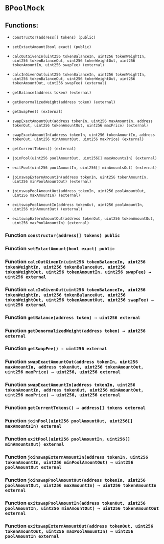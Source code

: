 # `BPoolMock`

## Functions:

- `constructor(address[] tokens) (public)`

- `setExtactAmount(bool exact) (public)`

- `calcOutGivenIn(uint256 tokenBalanceIn, uint256 tokenWeightIn, uint256 tokenBalanceOut, uint256 tokenWeightOut, uint256 tokenAmountIn, uint256 swapFee) (external)`

- `calcInGivenOut(uint256 tokenBalanceIn, uint256 tokenWeightIn, uint256 tokenBalanceOut, uint256 tokenWeightOut, uint256 tokenAmountOut, uint256 swapFee) (external)`

- `getBalance(address token) (external)`

- `getDenormalizedWeight(address token) (external)`

- `getSwapFee() (external)`

- `swapExactAmountOut(address tokenIn, uint256 maxAmountIn, address tokenOut, uint256 tokenAmountOut, uint256 maxPrice) (external)`

- `swapExactAmountIn(address tokenIn, uint256 tokenAmountIn, address tokenOut, uint256 minAmountOut, uint256 maxPrice) (external)`

- `getCurrentTokens() (external)`

- `joinPool(uint256 poolAmountOut, uint256[] maxAmountsIn) (external)`

- `exitPool(uint256 poolAmountIn, uint256[] minAmountsOut) (external)`

- `joinswapExternAmountIn(address tokenIn, uint256 tokenAmountIn, uint256 minPoolAmountOut) (external)`

- `joinswapPoolAmountOut(address tokenIn, uint256 poolAmountOut, uint256 maxAmountIn) (external)`

- `exitswapPoolAmountIn(address tokenOut, uint256 poolAmountIn, uint256 minAmountOut) (external)`

- `exitswapExternAmountOut(address tokenOut, uint256 tokenAmountOut, uint256 maxPoolAmountIn) (external)`

### Function `constructor(address[] tokens) public`

### Function `setExtactAmount(bool exact) public`

### Function `calcOutGivenIn(uint256 tokenBalanceIn, uint256 tokenWeightIn, uint256 tokenBalanceOut, uint256 tokenWeightOut, uint256 tokenAmountIn, uint256 swapFee) → uint256 external`

### Function `calcInGivenOut(uint256 tokenBalanceIn, uint256 tokenWeightIn, uint256 tokenBalanceOut, uint256 tokenWeightOut, uint256 tokenAmountOut, uint256 swapFee) → uint256 external`

### Function `getBalance(address token) → uint256 external`

### Function `getDenormalizedWeight(address token) → uint256 external`

### Function `getSwapFee() → uint256 external`

### Function `swapExactAmountOut(address tokenIn, uint256 maxAmountIn, address tokenOut, uint256 tokenAmountOut, uint256 maxPrice) → uint256, uint256 external`

### Function `swapExactAmountIn(address tokenIn, uint256 tokenAmountIn, address tokenOut, uint256 minAmountOut, uint256 maxPrice) → uint256, uint256 external`

### Function `getCurrentTokens() → address[] tokens external`

### Function `joinPool(uint256 poolAmountOut, uint256[] maxAmountsIn) external`

### Function `exitPool(uint256 poolAmountIn, uint256[] minAmountsOut) external`

### Function `joinswapExternAmountIn(address tokenIn, uint256 tokenAmountIn, uint256 minPoolAmountOut) → uint256 poolAmountOut external`

### Function `joinswapPoolAmountOut(address tokenIn, uint256 poolAmountOut, uint256 maxAmountIn) → uint256 tokenAmountIn external`

### Function `exitswapPoolAmountIn(address tokenOut, uint256 poolAmountIn, uint256 minAmountOut) → uint256 tokenAmountOut external`

### Function `exitswapExternAmountOut(address tokenOut, uint256 tokenAmountOut, uint256 maxPoolAmountIn) → uint256 poolAmountIn external`
